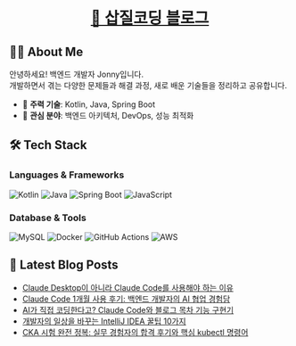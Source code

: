 <h1 align="center">
    <a href="https://jonny-cho.github.io/" target="_blank">🚀 삽질코딩 블로그</a>
</h1>

## 👨‍💻 About Me

안녕하세요! 백엔드 개발자 Jonny입니다.  
개발하면서 겪는 다양한 문제들과 해결 과정, 새로 배운 기술들을 정리하고 공유합니다.

- 🔧 **주력 기술**: Kotlin, Java, Spring Boot
- 🌱 **관심 분야**: 백엔드 아키텍처, DevOps, 성능 최적화

## 🛠 Tech Stack

### Languages & Frameworks
![Kotlin](https://img.shields.io/badge/Kotlin-7F52FF?style=flat-square&logo=kotlin&logoColor=white)
![Java](https://img.shields.io/badge/Java-ED8B00?style=flat-square&logo=openjdk&logoColor=white)
![Spring Boot](https://img.shields.io/badge/Spring%20Boot-6DB33F?style=flat-square&logo=spring-boot&logoColor=white)
![JavaScript](https://img.shields.io/badge/JavaScript-F7DF1E?style=flat-square&logo=javascript&logoColor=black)

### Database & Tools
![MySQL](https://img.shields.io/badge/MySQL-4479A1?style=flat-square&logo=mysql&logoColor=white)
![Docker](https://img.shields.io/badge/Docker-2496ED?style=flat-square&logo=docker&logoColor=white)
![GitHub Actions](https://img.shields.io/badge/GitHub%20Actions-2088FF?style=flat-square&logo=github-actions&logoColor=white)
![AWS](https://img.shields.io/badge/AWS-232F3E?style=flat-square&logo=amazon-aws&logoColor=white)

## 📝 Latest Blog Posts

<!-- BLOG-POST-LIST:START -->
- [Claude Desktop이 아니라 Claude Code를 사용해야 하는 이유](https://jonny-cho.github.io/ai/2025-07-10-claude-desktop이-아니라-claude-code를-사용해야-하는-이유/)
- [Claude Code 1개월 사용 후기: 백엔드 개발자의 AI 협업 경험담](https://jonny-cho.github.io/ai/2025-07-08-claude-code-1개월-사용-후기와-ai-시대-개발자의-미래/)
- [AI가 직접 코딩한다고? Claude Code와 블로그 목차 기능 구현기](https://jonny-cho.github.io/ai/2025-07-08-ai가-직접-코딩한다고-claude-code-첫-만남-후기/)
- [개발자의 일상을 바꾸는 IntelliJ IDEA 꿀팁 10가지](https://jonny-cho.github.io/productivity/2025-07-07-개발자의-일상을-바꾸는-intellij-idea-꿀팁-10가지/)
- [CKA 시험 완전 정복: 실무 경험자의 합격 후기와 핵심 kubectl 명령어](https://jonny-cho.github.io/devops/2025-07-06-cka-complete-guide-with-kubectl-commands/)
<!-- BLOG-POST-LIST:END -->

